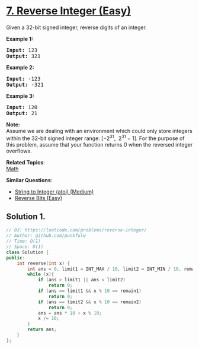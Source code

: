 # [7. Reverse Integer (Easy)](https://leetcode.com/problems/reverse-integer/)

<p>Given a 32-bit signed integer, reverse digits of an integer.</p>

<p><strong>Example 1:</strong></p>

<pre><strong>Input:</strong> 123
<strong>Output:</strong> 321
</pre>

<p><strong>Example 2:</strong></p>

<pre><strong>Input:</strong> -123
<strong>Output:</strong> -321
</pre>

<p><strong>Example 3:</strong></p>

<pre><strong>Input:</strong> 120
<strong>Output:</strong> 21
</pre>

<p><strong>Note:</strong><br>
Assume we are dealing with an environment which could only store integers within the 32-bit signed integer range: [−2<sup>31</sup>,&nbsp; 2<sup>31&nbsp;</sup>− 1]. For the purpose of this problem, assume that your function returns 0 when the reversed integer overflows.</p>


**Related Topics**:  
[Math](https://leetcode.com/tag/math/)

**Similar Questions**:
* [String to Integer (atoi) (Medium)](https://leetcode.com/problems/string-to-integer-atoi/)
* [Reverse Bits (Easy)](https://leetcode.com/problems/reverse-bits/)

## Solution 1.

```cpp
// OJ: https://leetcode.com/problems/reverse-integer/
// Author: github.com/punkfulw
// Time: O(1)
// Space: O(1)
class Solution {
public:
    int reverse(int x) {
        int ans = 0, limit1 = INT_MAX / 10, limit2 = INT_MIN / 10, remain1 = INT_MAX % 10, remain2 = INT_MIN % 10;
        while (x){
            if (ans > limit1 || ans < limit2)
                return 0;
            if (ans == limit1 && x % 10 == remain1)
                return 0;
            if (ans == limit2 && x % 10 == remain2)
                return 0;
            ans = ans * 10 + x % 10;
            x /= 10;
        }
        return ans;
    }
};
```
